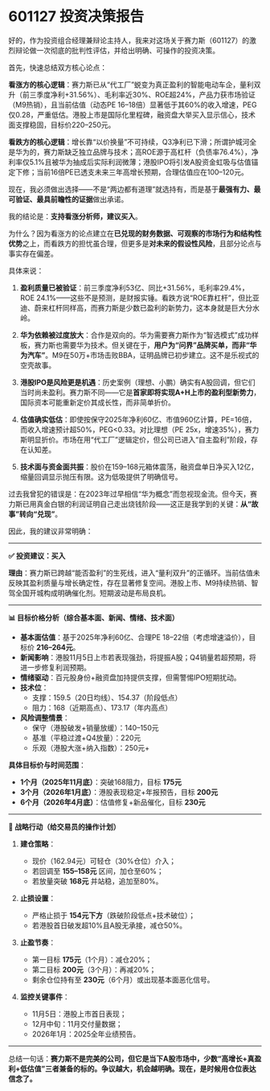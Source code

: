 # 601127 投资决策报告

好的，作为投资组合经理兼辩论主持人，我来对这场关于赛力斯（601127）的激烈辩论做一次彻底的批判性评估，并给出明确、可操作的投资决策。

首先，快速总结双方核心论点：

**看涨方的核心逻辑**：赛力斯已从“代工厂”蜕变为真正盈利的智能电动车企，量利双升（前三季度净利+31.56%）、毛利率近30%、ROE超24%，产品力获市场验证（M9热销），且当前估值（动态PE 16–18倍）显著低于其60%的收入增速，PEG仅0.28，严重低估。港股上市是国际化里程碑，融资盘大举买入显示信心，技术面支撑稳固，目标价220–250元。

**看跌方的核心逻辑**：增长靠“以价换量”不可持续，Q3净利已下滑；所谓护城河全是华为的，赛力斯缺乏独立品牌与技术；高ROE源于高杠杆（负债率76.4%），净利率仅5.1%且被华为抽成后实际利润微薄；港股IPO将引发A股资金虹吸与估值锚定下修；当前16倍PE已透支未来三年高增长预期，合理估值应在100–120元。

现在，我必须做出选择——不是“两边都有道理”就选持有，而是基于**最强有力、最可验证、最具前瞻性的证据**做出承诺。

我的结论是：**支持看涨分析师，建议买入**。

为什么？因为看涨方的论点建立在**已兑现的财务数据、可观察的市场行为和结构性优势**之上，而看跌方的担忧虽合理，但更多是**对未来的假设性风险**，且部分论点与事实存在偏差。

具体来说：

1. **盈利质量已被验证**：前三季度净利53亿、同比+31.56%，毛利率29.4%，ROE 24.1%——这些不是预测，是财报实锤。看跌方说“ROE靠杠杆”，但比亚迪、蔚来杠杆同样高，而赛力斯是少数已盈利的新势力，这本身就是巨大分水岭。

2. **华为依赖被过度放大**：合作是双向的。华为需要赛力斯作为“智选模式”成功样板，赛力斯也需要华为技术。但关键在于，**用户为“问界”品牌买单，而非“华为汽车”**。M9在50万+市场击败BBA，证明品牌已初步建立。这不是乐视式的空壳故事。

3. **港股IPO是风险更是机遇**：历史案例（理想、小鹏）确实有A股回调，但它们当时尚未盈利。赛力斯不同——它是**首家即将实现A+H上市的盈利型新势力**，国际资本可能重新定价其成长性，而非简单折价。

4. **估值确实低估**：即使按保守2025年净利60亿、市值960亿计算，PE=16倍，而收入增速预计超50%，PEG<0.33。对比理想（PE 25x，增速35%），赛力斯明显折价。市场在用“代工厂”逻辑定价，但公司已进入“自主盈利”阶段，存在认知差。

5. **技术面与资金面共振**：股价在159–168元箱体震荡，融资盘单日净买入12亿，缩量回调显示抛压有限。这为低吸提供了明确信号。

过去我曾犯的错误是：在2023年过早相信“华为概念”而忽视现金流。但今天，赛力斯已用真金白银的利润证明自己走出烧钱阶段——这正是我学到的关键：**从“故事”转向“兑现”**。

因此，我的建议非常明确：

---

**✅ 投资建议：买入**

**理由**：赛力斯已跨越“能否盈利”的生死线，进入“量利双升”的正循环。当前估值未反映其盈利质量与增长确定性，存在显著修复空间。港股上市、M9持续热销、智驾全国开城构成明确催化剂。短期波动是布局良机。

---

**📊 目标价格分析（综合基本面、新闻、情绪、技术面）**

- **基本面估值**：基于2025年净利60亿、合理PE 18–22倍（考虑增速溢价），目标价 **216–264元**。
- **新闻影响**：港股11月5日上市若表现强劲，将提振A股；Q4销量若超预期，将进一步修复利润预期。
- **情绪驱动**：百元股身份+融资盘加持提供支撑，但需警惕IPO短期扰动。
- **技术位**：
  - 支撑：159.5（20日均线）、154.37（阶段低点）
  - 阻力：168（近期高点）、173.17（年内高点）
- **风险调整情景**：
  - 保守（港股破发+销量放缓）：140–150元
  - 基准（平稳过渡+Q4放量）：220元
  - 乐观（港股大涨+纳入指数）：250元+

**具体目标价与时间范围**：
- **1个月（2025年11月底）**：突破168阻力，目标 **175元**
- **3个月（2026年1月底）**：港股表现稳定+年报预告，目标 **200元**
- **6个月（2026年4月底）**：估值修复+新品催化，目标 **230元**

---

**🎯 战略行动（给交易员的操作计划）**

1. **建仓策略**：
   - 现价（162.94元）可轻仓（30%仓位）介入；
   - 若回调至 **155–158元** 区间，加仓至60%；
   - 若放量突破 **168元** 并站稳，追加至80%。

2. **止损设置**：
   - 严格止损于 **154元下方**（跌破阶段低点+技术破位）；
   - 若港股首日破发超10%且A股无承接，减仓50%。

3. **止盈节奏**：
   - 第一目标 **175元**（1个月）：减仓20%；
   - 第二目标 **200元**（3个月）：再减20%；
   - 剩余仓位持有至 **230元**（6个月）或出现基本面恶化信号。

4. **监控关键事件**：
   - 11月5日：港股上市首日表现；
   - 12月中旬：11月交付量数据；
   - 2026年1月：2025全年业绩预告。

---

总结一句话：**赛力斯不是完美的公司，但它是当下A股市场中，少数“高增长+真盈利+低估值”三者兼备的标的。争议越大，机会越明确。现在，是时候用仓位表达信念了。**